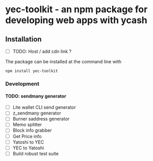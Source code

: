 # yec-toolkit - an npm package for developing web apps with ycash


## Installation

- [ ] TODO: Host / add cdn link ?

The package can be installed at the command line with

```
npm install yec-toolkit
```

### Development

#### TODO: sendmany generator
- [ ] Lite wallet CLI send generator
- [ ] z_sendmany generator
- [ ] Burner saddress generator
- [ ] Memo splitter
- [ ] Block info grabber
- [ ] Get Price info
- [ ] Yatoshi to YEC
- [ ] YEC to Yatoshi
- [ ] Build robust test suite
